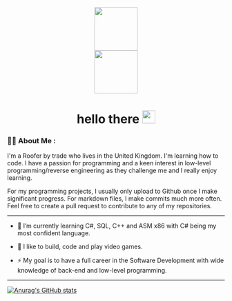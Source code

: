 <div id="header" align="center">
  <img src="https://media.giphy.com/media/M9gbBd9nbDrOTu1Mqx/giphy.gif" width="100"/>
</div>

<div id="header" align="center">
  <img src="https://komarev.com/ghpvc/?username=terrykeeton97&style=flat-square&color=blue" width="100"/>
</div>

<div id="header" align="center">
<h1>
  <align="center"> hello there
  <img src="https://media.giphy.com/media/hvRJCLFzcasrR4ia7z/giphy.gif" width="30px"/>
</h1>
</div>  

### :woman_technologist: About Me :
I'm a Roofer by trade who lives in the United Kingdom. I'm learning how to code. I have a passion for programming and a keen interest in low-level programming/reverse engineering as they challenge me and I really enjoy learning.

For my programming projects, I usually only upload to Github once I make significant progress. For markdown files, I make commits much more often. Feel free to create a pull request to contribute to any of my repositories.

---
- :telescope: I’m currently learning C#, SQL, C++ and ASM x86 with C# being my most confident language.

- :seedling: I like to build, code and play video games.

- :zap: My goal is to have a full career in the Software Development with wide knowledge of back-end and low-level programming.  
 ---
  
[![Anurag's GitHub stats](https://github-readme-stats.vercel.app/api?username=terrykeeton97)](https://github.com/anuraghazra/github-readme-stats)
